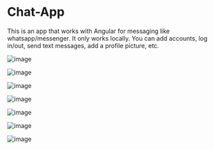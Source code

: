 # Chat-App
This is an app that works with Angular for messaging like whatsapp/messenger.
It only works locally.
You can add accounts, log in/out, send text messages, add a profile picture, etc.


![image](https://user-images.githubusercontent.com/61541869/116356323-ccd7e000-a803-11eb-9980-860d6412ca5a.png)

![image](https://user-images.githubusercontent.com/61541869/116356425-e8db8180-a803-11eb-9269-f3f5aa6829d3.png)

![image](https://user-images.githubusercontent.com/61541869/116356441-ec6f0880-a803-11eb-84c2-5e9ffc5ed279.png)

![image](https://user-images.githubusercontent.com/61541869/116356457-f133bc80-a803-11eb-9418-5e2f68ad84e5.png)

![image](https://user-images.githubusercontent.com/61541869/116356467-f4c74380-a803-11eb-90de-f3f1bbb6b888.png)

![image](https://user-images.githubusercontent.com/61541869/116356473-f85aca80-a803-11eb-91de-5ecc71b4fedb.png)

![image](https://user-images.githubusercontent.com/61541869/116356479-fb55bb00-a803-11eb-8b40-fc0c4b7b6423.png)
